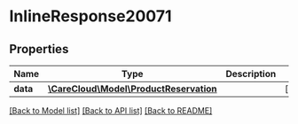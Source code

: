 # InlineResponse20071

## Properties
Name | Type | Description | Notes
------------ | ------------- | ------------- | -------------
**data** | [**\CareCloud\Model\ProductReservation**](ProductReservation.md) |  | [optional] 

[[Back to Model list]](../../README.md#documentation-for-models) [[Back to API list]](../../README.md#documentation-for-api-endpoints) [[Back to README]](../../README.md)

